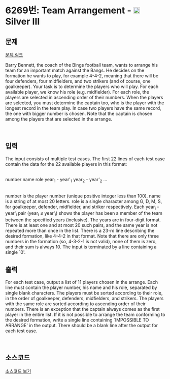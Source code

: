 # 6269번: Team Arrangement - <img src="https://static.solved.ac/tier_small/8.svg" style="height:20px" /> Silver III

<!-- performance -->

<!-- 문제 제출 후 깃허브에 푸시를 했을 때 제출한 코드의 성능이 입력될 공간입니다.-->

<!-- end -->

## 문제

[문제 링크](https://boj.kr/6269)


<p>Barry Bennett, the coach of the Bings football team, wants to arrange his team for an important match against the Bangs. He decides on the formation he wants to play, for example 4-4-2, meaning that there will be four defenders, four midfielders, and two strikers (and of course, one goalkeeper). Your task is to determine the players who will play. For each available player, we know his role (e.g. midfielder). For each role, the players are selected in ascending order of their numbers. When the players are selected, you must determine the captain too, who is the player with the longest record in the team play. In case two players have the same record, the one with bigger number is chosen. Note that the captain is chosen among the players that are selected in the arrange.</p>

<p>&nbsp;</p>



## 입력


<p>The input consists of multiple test cases. The first 22 lines of each test case contain the data for the 22 available players in this format:</p>

<p><br>
number name role year<sub>1</sub> - year'<sub>1</sub> year<sub>2</sub> - year'<sub>2</sub> ...</p>

<p><br>
number is the player number (unique positive integer less than 100). name is a string of at most 20 letters. role is a single character among G, D, M, S, for goalkeeper, defender, midfielder, and striker respectively. Each year<sub>i</sub> - year'<sub>i</sub> pair (year<sub>i</sub> ≤ year'<sub>i</sub>) shows the player has been a member of the team between the specified years (inclusive). The years are in four-digit format. There is at least one and at most 20 such pairs, and the same year is not repeated more than once in the list. There is a 23-rd line describing the desired formation, like 4-4-2 in that format. Note that there are only three numbers in the formation (so, 4-3-2-1 is not valid), none of them is zero, and their sum is always 10. The input is terminated by a line containing a single `0'.</p>



## 출력


<p>For each test case, output a list of 11 players chosen in the arrange. Each line must contain the player number, his name and his role, separated by single blank characters. The players must be sorted according to their role, in the order of goalkeeper, defenders, midfielders, and strikers. The players with the same role are sorted according to ascending order of their numbers. There is an exception that the captain always comes as the first player in the entire list. If it is not possible to arrange the team conforming to the desired formation, write a single line containing `IMPOSSIBLE TO ARRANGE' in the output. There should be a blank line after the output for each test case.</p>

<p>&nbsp;</p>



## 소스코드

[소스코드 보기](Team%20Arrangement.cpp)